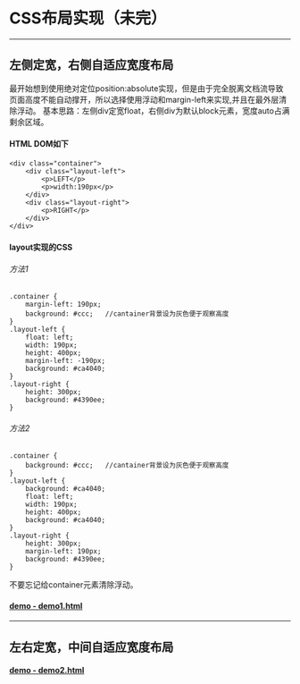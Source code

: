 # CSS布局实现（未完）
---
## 左侧定宽，右侧自适应宽度布局
最开始想到使用绝对定位position:absolute实现，但是由于完全脱离文档流导致页面高度不能自动撑开，所以选择使用浮动和margin-left来实现,并且在最外层清除浮动。
基本思路：左侧div定宽float，右侧div为默认block元素，宽度auto占满剩余区域。
#### HTML DOM如下
```
<div class="container">
	<div class="layout-left">
		<p>LEFT</p>
		<p>width:190px</p>
	</div>
	<div class="layout-right">
		<p>RIGHT</p>
	</div>
</div>
```
#### layout实现的CSS
###### 方法1
```
.container {
	margin-left: 190px;
	background: #ccc;	//cantainer背景设为灰色便于观察高度
}
.layout-left {
	float: left;
	width: 190px;
	height: 400px;
	margin-left: -190px;
	background: #ca4040;
}
.layout-right {
	height: 300px;
	background: #4390ee;
}
```
###### 方法2
```
.container {
	background: #ccc;	//cantainer背景设为灰色便于观察高度
}
.layout-left {
	background: #ca4040;
	float: left;
	width: 190px;
	height: 400px;
	background: #ca4040;
}
.layout-right {
	height: 300px;
	margin-left: 190px;
	background: #4390ee;
}
```
不要忘记给container元素清除浮动。
#### [demo - demo1.html](demo1.html)
---
## 左右定宽，中间自适应宽度布局
#### [demo - demo2.html](demo2.html)
